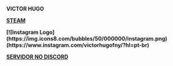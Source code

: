 <b> VICTOR HUGO <b>
<p><a href="https://steamcommunity.com/id/HugoFUNNY/">STEAM</a></p>
  [![Instagram Logo](https://img.icons8.com/bubbles/50/000000/instagram.png)(https://www.instagram.com/victorhugofny/?hl=pt-br)
  <p><a href="https://discord.gg/E8FFT9XM">SERVIDOR NO DISCORD</a></p>

